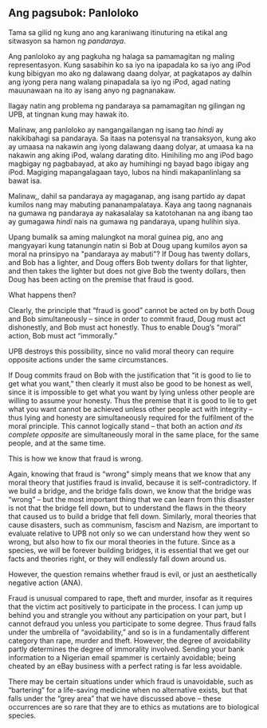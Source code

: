 ## Ang pagsubok: Panloloko

Tama sa gilid ng kung ano ang karaniwang itinuturing na etikal ang sitwasyon sa hamon ng *pandaraya*.

Ang panloloko ay ang pagkuha ng halaga sa pamamagitan ng maling representasyon. Kung sasabihin ko sa iyo na ipapadala ko sa iyo ang iPod kung bibigyan mo ako ng dalawang daang dolyar, at pagkatapos ay dalhin ang iyong pera nang walang pinapadala sa iyo ng iPod, agad nating mauunawaan na ito ay isang anyo ng pagnanakaw.

Ilagay natin ang problema ng pandaraya sa pamamagitan ng gilingan ng UPB, at tingnan kung may hawak ito.

Malinaw, ang panloloko ay nangangailangan ng isang tao *hindi* ay nakikibahagi sa pandaraya. Sa itaas na potensyal na transaksyon, kung ako ay umaasa na nakawin ang iyong dalawang daang dolyar, at umaasa ka na nakawin ang aking iPod, walang darating dito. Hinihiling mo ang iPod bago magbigay ng pagbabayad, at ako ay humihingi ng bayad bago ibigay ang iPod. Magiging mapangalagaan tayo, lubos na hindi makapanlinlang sa bawat isa.

Malinaw,, dahil sa pandaraya ay magaganap, ang isang partido ay dapat kumilos nang may mabuting pananampalataya. Kaya ang taong nagnanais na gumawa ng pandaraya ay nakasalalay sa katotohanan na ang ibang tao ay gumagawa *hindi* nais na gumawa ng pandaraya, upang hulihin siya.

Upang bumalik sa aming malungkot na moral guinea pig, ano ang mangyayari kung tatanungin natin si Bob at Doug upang kumilos ayon sa moral na prinsipyo na "pandaraya ay mabuti"? If Doug has twenty dollars, and Bob has a lighter, and Doug offers Bob twenty dollars for that lighter, and then takes the lighter but does not give Bob the twenty dollars, then Doug has been acting on the premise that fraud is good.

What happens then?

Clearly, the principle that “fraud is good” cannot be acted on by both Doug and Bob simultaneously – since in order to commit fraud, Doug must act dishonestly, and Bob must act honestly. Thus to enable Doug’s “moral” action, Bob must act “immorally.”

UPB destroys this possibility, since no valid moral theory can require opposite actions under the same circumstances.

If Doug commits fraud on Bob with the justification that “it is good to lie to get what you want,” then clearly it must also be good to be honest as well, since it is impossible to get what you want by lying unless other people are willing to assume your honesty. Thus the premise that it is good to lie to get what you want cannot be achieved unless other people act with integrity – thus lying and honesty are simultaneously required for the fulfilment of the moral principle. This cannot logically stand – that both an action *and its complete opposite* are simultaneously moral in the same place, for the same people, and at the same time.

This is how we know that fraud is wrong.

Again, knowing that fraud is “wrong” simply means that we know that any moral theory that justifies fraud is invalid, because it is self-contradictory. If we build a bridge, and the bridge falls down, we know that the bridge was “wrong” – but the most important thing that we can learn from this disaster is not that the bridge fell down, but to understand the flaws in the theory that caused us to build a bridge that fell down. Similarly, moral theories that cause disasters, such as communism, fascism and Nazism, are important to evaluate relative to UPB not only so we can understand how they went so wrong, but also how to fix our moral theories in the future. Since as a species, we will be forever building bridges, it is essential that we get our facts and theories right, or they will endlessly fall down around us.

However, the question remains whether fraud is evil, or just an aesthetically negative action (ANA).

Fraud is unusual compared to rape, theft and murder, insofar as it requires that the victim act positively to participate in the process. I can jump up behind you and strangle you without any participation on your part, but I cannot defraud you unless you participate to some degree. Thus fraud falls under the umbrella of “avoidability,” and so is in a fundamentally different category than rape, murder and theft. However, the degree of avoidability partly determines the degree of immorality involved. Sending your bank information to a Nigerian email spammer is certainly avoidable; being cheated by an eBay business with a perfect rating is far less avoidable.

There may be certain situations under which fraud is unavoidable, such as “bartering” for a life-saving medicine when no alternative exists, but that falls under the “grey area” that we have discussed above – these occurrences are so rare that they are to ethics as mutations are to biological species.